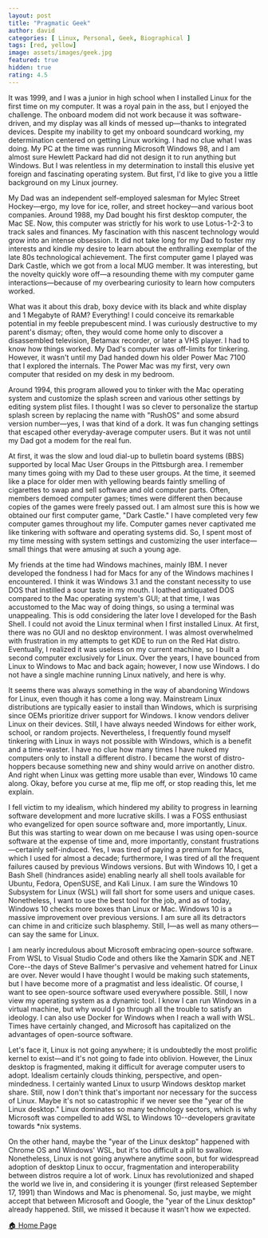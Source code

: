 ```yaml
---
layout: post
title: "Pragmatic Geek"
author: david
categories: [ Linux, Personal, Geek, Biographical ]
tags: [red, yellow]
image: assets/images/geek.jpg
featured: true
hidden: true
rating: 4.5
---
```


It was 1999, and I was a junior in high school when I installed Linux for the first time on my computer. It was a royal pain in the ass, but I enjoyed the challenge. The onboard modem did not work because it was software-driven, and my display was all kinds of messed up—thanks to integrated devices. Despite my inability to get my onboard soundcard working, my determination centered on getting Linux working. I had no clue what I was doing. My PC at the time was running Microsoft Windows 98, and I am almost sure Hewlett Packard had did not design it to run anything but Windows. But I was relentless in my determination to install this elusive yet foreign and fascinating operating system. But first, I'd like to give you a little background on my Linux journey.

My Dad was an independent self-employed salesman for Mylec Street Hockey—ergo, my love for ice, roller, and street hockey—and various boot companies. Around 1988, my Dad bought his first desktop computer, the Mac SE. Now, this computer was strictly for his work to use Lotus-1-2-3 to track sales and finances. My fascination with this nascent technology would grow into an intense obsession. It did not take long for my Dad to foster my interests and kindle my desire to learn about the enthralling exemplar of the late 80s technological achievement. The first computer game I played was Dark Castle, which we got from a local MUG member. It was interesting, but the novelty quickly wore off—a resounding theme with my computer game interactions—because of my overbearing curiosity to learn how computers worked.

What was it about this drab, boxy device with its black and white display and 1 Megabyte of RAM? Everything! I could conceive its remarkable potential in my feeble prepubescent mind. I was curiously destructive to my parent's dismay; often, they would come home only to discover a disassembled television, Betamax recorder, or later a VHS player. I had to know how things worked. My Dad's computer was off-limits for tinkering. However, it wasn't until my Dad handed down his older Power Mac 7100 that I explored the internals. The Power Mac was my first, very own computer that resided on my desk in my bedroom.

Around 1994, this program allowed you to tinker with the Mac operating system and customize the splash screen and various other settings by editing system plist files. I thought I was so clever to personalize the startup splash screen by replacing the name with "RushOS" and some absurd version number—yes, I was that kind of a dork. It was fun changing settings that escaped other everyday-average computer users. But it was not until my Dad got a modem for the real fun.

At first, it was the slow and loud dial-up to bulletin board systems (BBS) supported by local Mac User Groups in the Pittsburgh area. I remember many times going with my Dad to these user groups. At the time, it seemed like a place for older men with yellowing beards faintly smelling of cigarettes to swap and sell software and old computer parts. Often, members demoed computer games; times were different then because copies of the games were freely passed out. I am almost sure this is how we obtained our first computer game, "Dark Castle." I have completed very few computer games throughout my life. Computer games never captivated me like tinkering with software and operating systems did. So, I spent most of my time messing with system settings and customizing the user interface—small things that were amusing at such a young age.

My friends at the time had Windows machines, mainly IBM. I never developed the fondness I had for Macs for any of the Windows machines I encountered. I think it was Windows 3.1 and the constant necessity to use DOS that instilled a sour taste in my mouth. I loathed antiquated DOS compared to the Mac operating system's GUI; at that time, I was accustomed to the Mac way of doing things, so using a terminal was unappealing. This is odd considering the later love I developed for the Bash Shell. I could not avoid the Linux terminal when I first installed Linux. At first, there was no GUI and no desktop environment. I was almost overwhelmed with frustration in my attempts to get KDE to run on the Red Hat distro. Eventually, I realized it was useless on my current machine, so I built a second computer exclusively for Linux. 
Over the years, I have bounced from Linux to Windows to Mac and back again; however, I now use Windows. I do not have a single machine running Linux natively, and here is why.

It seems there was always something in the way of abandoning Windows for Linux, even though it has come a long way. Mainstream Linux distributions are typically easier to install than Windows, which is surprising since OEMs prioritize driver support for Windows. I know vendors deliver Linux on their devices. Still, I have always needed Windows for either work, school, or random projects. Nevertheless, I frequently found myself tinkering with Linux in ways not possible with Windows, which is a benefit and a time-waster. I have no clue how many times I have nuked my computers only to install a different distro. I became the worst of distro-hoppers because something new and shiny would arrive on another distro. And right when Linux was getting more usable than ever, Windows 10 came along. Okay, before you curse at me, flip me off, or stop reading this, let me explain.

I fell victim to my idealism, which hindered my ability to progress in learning software development and more lucrative skills. I was a FOSS enthusiast who evangelized for open source software and, more importantly, Linux. But this was starting to wear down on me because I was using open-source software at the expense of time and, more importantly, constant frustrations—certainly self-induced. Yes, I was tired of paying a premium for Macs, which I used for almost a decade; furthermore, I was tired of all the frequent failures caused by previous Windows versions. But with Windows 10, I get a Bash Shell (hindrances aside) enabling nearly all shell tools available for Ubuntu, Fedora, OpenSUSE, and Kali Linux. I am sure the Windows 10 Subsystem for Linux (WSL) will fall short for some users and unique cases.
Nonetheless, I want to use the best tool for the job, and as of today, Windows 10 checks more boxes than Linux or Mac. Windows 10 is a massive improvement over previous versions. I am sure all its detractors can chime in and criticize such blasphemy. Still, I—as well as many others—can say the same for Linux.

I am nearly incredulous about Microsoft embracing open-source software. From WSL to Visual Studio Code and others like the Xamarin SDK and .NET Core--the days of Steve Ballmer's pervasive and vehement hatred for Linux are over. Never would I have thought I would be making such statements, but I have become more of a pragmatist and less idealistic. Of course, I want to see open-source software used everywhere possible. Still, I now view my operating system as a dynamic tool. I know I can run Windows in a virtual machine, but why would I go through all the trouble to satisfy an ideology. I can also use Docker for Windows when I reach a wall with WSL. Times have certainly changed, and Microsoft has capitalized on the advantages of open-source software. 

Let's face it, Linux is not going anywhere; it is undoubtedly the most prolific kernel to exist—and it's not going to fade into oblivion. However, the Linux desktop is fragmented, making it difficult for average computer users to adopt. Idealism certainly clouds thinking, perspective, and open-mindedness. I certainly wanted Linux to usurp Windows desktop market share. Still, now I don't think that's important nor necessary for the success of Linux. Maybe it's not so catastrophic if we never see the "year of the Linux desktop." Linux dominates so many technology sectors, which is why Microsoft was compelled to add WSL to Windows 10--developers gravitate towards *nix systems. 

On the other hand, maybe the "year of the Linux desktop" happened with Chrome OS and Windows' WSL, but it's too difficult a pill to swallow. Nonetheless, Linux is not going anywhere anytime soon, but for widespread adoption of desktop Linux to occur, fragmentation and interoperability between distros require a lot of work. Linux has revolutionized and shaped the world we live in, and considering it is younger (first released September 17, 1991) than Windows and Mac is phenomenal. So, just maybe, we might accept that between Microsoft and Google, the "year of the Linux desktop" already happened. Still, we missed it because it wasn't how we expected.

[ 🏠 Home Page](https://davidprush.com)
